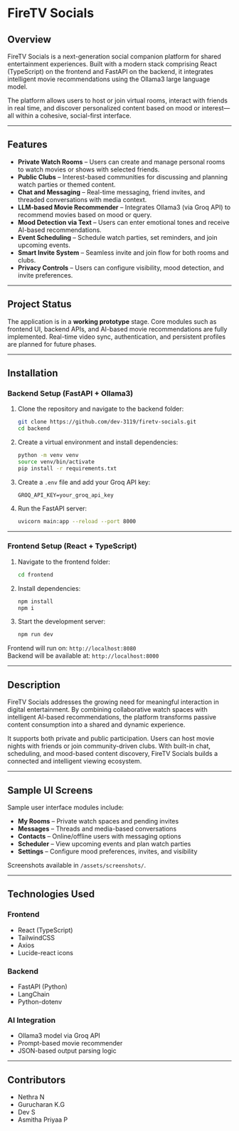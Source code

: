 
# FireTV Socials

## Overview

FireTV Socials is a next-generation social companion platform for shared entertainment experiences. Built with a modern stack comprising React (TypeScript) on the frontend and FastAPI on the backend, it integrates intelligent movie recommendations using the Ollama3 large language model.

The platform allows users to host or join virtual rooms, interact with friends in real time, and discover personalized content based on mood or interest—all within a cohesive, social-first interface.

---

## Features

- **Private Watch Rooms** – Users can create and manage personal rooms to watch movies or shows with selected friends.
- **Public Clubs** – Interest-based communities for discussing and planning watch parties or themed content.
- **Chat and Messaging** – Real-time messaging, friend invites, and threaded conversations with media context.
- **LLM-based Movie Recommender** – Integrates Ollama3 (via Groq API) to recommend movies based on mood or query.
- **Mood Detection via Text** – Users can enter emotional tones and receive AI-based recommendations.
- **Event Scheduling** – Schedule watch parties, set reminders, and join upcoming events.
- **Smart Invite System** – Seamless invite and join flow for both rooms and clubs.
- **Privacy Controls** – Users can configure visibility, mood detection, and invite preferences.

---

## Project Status

The application is in a **working prototype** stage. Core modules such as frontend UI, backend APIs, and AI-based movie recommendations are fully implemented. Real-time video sync, authentication, and persistent profiles are planned for future phases.

---

## Installation

### Backend Setup (FastAPI + Ollama3)

1. Clone the repository and navigate to the backend folder:

   ```bash
   git clone https://github.com/dev-3119/firetv-socials.git
   cd backend
   ```

2. Create a virtual environment and install dependencies:

   ```bash
   python -m venv venv
   source venv/bin/activate
   pip install -r requirements.txt
   ```

3. Create a `.env` file and add your Groq API key:

   ```env
   GROQ_API_KEY=your_groq_api_key
   ```

4. Run the FastAPI server:

   ```bash
   uvicorn main:app --reload --port 8000
   ```

---

### Frontend Setup (React + TypeScript)

1. Navigate to the frontend folder:

   ```bash
   cd frontend
   ```

2. Install dependencies:

   ```bash
   npm install
   npm i
   ```

3. Start the development server:

   ```bash
   npm run dev
   ```

Frontend will run on: `http://localhost:8080`  
Backend will be available at: `http://localhost:8000`

---

## Description

FireTV Socials addresses the growing need for meaningful interaction in digital entertainment. By combining collaborative watch spaces with intelligent AI-based recommendations, the platform transforms passive content consumption into a shared and dynamic experience.

It supports both private and public participation. Users can host movie nights with friends or join community-driven clubs. With built-in chat, scheduling, and mood-based content discovery, FireTV Socials builds a connected and intelligent viewing ecosystem.

---

## Sample UI Screens

Sample user interface modules include:

- **My Rooms** – Private watch spaces and pending invites
- **Messages** – Threads and media-based conversations
- **Contacts** – Online/offline users with messaging options
- **Scheduler** – View upcoming events and plan watch parties
- **Settings** – Configure mood preferences, invites, and visibility

Screenshots available in `/assets/screenshots/`.

---

## Technologies Used

### Frontend
- React (TypeScript)
- TailwindCSS
- Axios
- Lucide-react icons

### Backend
- FastAPI (Python)
- LangChain
- Python-dotenv

### AI Integration
- Ollama3 model via Groq API
- Prompt-based movie recommender
- JSON-based output parsing logic

---

## Contributors

- Nethra N
- Gurucharan K.G
- Dev S
- Asmitha Priyaa P

